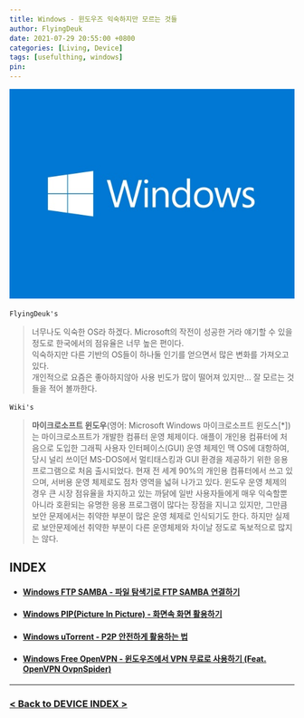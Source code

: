 ```yaml
---
title: Windows - 윈도우즈 익숙하지만 모르는 것들
author: FlyingDeuk
date: 2021-07-29 20:55:00 +0800
categories: [Living, Device]
tags: [usefulthing, windows]
pin:
---
```


![windows](/img/living/windows/windows.jpg)

`FlyingDeuk's`
> 너무나도 익숙한 OS라 하겠다. Microsoft의 작전이 성공한 거라 얘기할 수 있을 정도로 한국에서의 점유율은 너무 높은 편이다. <br>
익숙하지만 다른 기반의 OS들이 하나둘 인기를 얻으면서 많은 변화를 가져오고 있다. <br>
개인적으로 요즘은 좋아하지않아 사용 빈도가 많이 떨어져 있지만... 잘 모르는 것들을 적어 볼까한다.

`Wiki's`
>**마이크로소프트 윈도우**(영어: Microsoft Windows 마이크로소프트 윈도스[*])는 마이크로소프트가 개발한 컴퓨터 운영 체제이다. 애플이 개인용 컴퓨터에 처음으로 도입한 그래픽 사용자 인터페이스(GUI) 운영 체제인 맥 OS에 대항하여, 당시 널리 쓰이던 MS-DOS에서 멀티태스킹과 GUI 환경을 제공하기 위한 응용 프로그램으로 처음 출시되었다. 현재 전 세계 90%의 개인용 컴퓨터에서 쓰고 있으며, 서버용 운영 체제로도 점차 영역을 넓혀 나가고 있다. 윈도우 운영 체제의 경우 큰 시장 점유율을 차지하고 있는 까닭에 일반 사용자들에게 매우 익숙할뿐 아니라 호환되는 유명한 응용 프로그램이 많다는 장점을 지니고 있지만, 그만큼 보안 문제에서는 취약한 부분이 많은 운영 체제로 인식되기도 한다. 하지만 실제로 보안문제에선 취약한 부분이 다른 운영체제와 차이날 정도로 독보적으로 많지는 않다.

## INDEX

- #### [Windows FTP SAMBA - 파일 탐색기로 FTP SAMBA 연결하기](/posts/win-ftp/)

- #### [Windows PIP(Picture In Picture) - 화면속 화면 활용하기](/posts/winPIP/)

- #### [Windows uTorrent - P2P 안전하게 활용하는 법](/posts/wintorrent/)

- #### [Windows Free OpenVPN - 윈도우즈에서 VPN 무료로 사용하기 (Feat. OpenVPN OvpnSpider)](/posts/win-vpn/)


------------

### [< Back to DEVICE INDEX >](/categories/device/)
